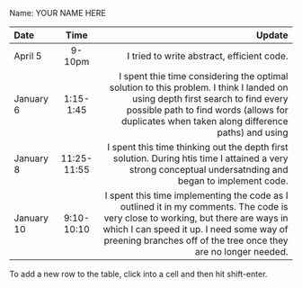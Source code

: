 Name: YOUR NAME HERE

| Date       |    Time     |                                                                                                                                                                                                                                          Update |
|:-----------|:-----------:|------------------------------------------------------------------------------------------------------------------------------------------------------------------------------------------------------------------------------------------------:|
| April 5    |   9-10pm    |                                                                                                                                                                                                      I tried to write abstract, efficient code. |
| January 6  |  1:15-1:45  |                  I spent thie time considering the optimal solution to this problem. I think I landed on using depth first search to find every possible path to find words (allows for duplicates when taken along difference paths) and using |
| January 8  | 11:25-11:55 |                                                                                        I spent this time thinking out the depth first solution. During htis time I attained a very strong conceptual undersatnding and began to implement code. |
| January 10 | 9:10-10:10  | I spent this time implementing the code as I outlined it in my comments. The code is very close to working, but there are ways in which I can speed it up. I need some way of preening branches off of the tree once they are no longer needed. |


To add a new row to the table, click into a cell and then hit shift-enter.